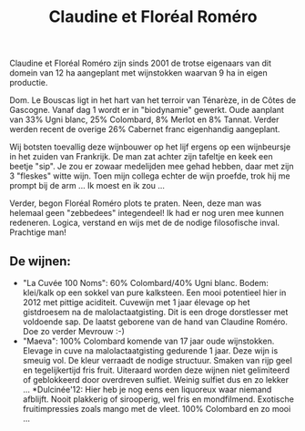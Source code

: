 ﻿---
title: Claudine et Floréal Roméro
huis:  Dom. Le Bouscas
regio: Le Gers
photo: romero.jpg
layout: wijnhuis 

wijnen:
    - naam: La Cuvée 100 Noms'12 
      ref:   
      app:  Vin de France
      type: Blanc sec
      cep:  Colombard/Ugni blanc
      prijs: 6.55€
    
    - naam: Maeva'12
      ref:   
      app:  Vin de France
      type: Blanc sec
      cep:  Colombard
      prijs: 7.95€
    
    - naam: Dulcinée'12 (50cl)
      ref:   
      app:  Moût partiellement fermenté
      type: Blanc liquoreux
      cep:  Colombard
      prijs: 20.00€
      
    
---
Claudine et Floréal Roméro zijn sinds 2001 de trotse eigenaars van dit domein van 12 ha aangeplant met wijnstokken waarvan 9 ha in eigen productie.

Dom. Le Bouscas ligt in het hart van het terroir van Ténarèze, in de Côtes de Gascogne. Vanaf dag 1 wordt er in "biodynamie" gewerkt.
Oude aanplant van 33% Ugni blanc, 25% Colombard, 8% Merlot en 8% Tannat. Verder werden recent de overige 26% Cabernet franc eigenhandig aangeplant.

Wij botsten toevallig deze wijnbouwer op het lijf ergens op een wijnbeursje in het zuiden van Frankrijk. De man zat achter zijn tafeltje en keek een beetje "sip".
Je zou er zowaar medelijden mee gehad hebben, daar met zijn 3 "fleskes" witte wijn. Toen mijn collega echter de wijn proefde, trok hij me prompt bij de arm ...
Ik moest en ik zou ...

Verder, begon Floréal Roméro plots te praten. Neen, deze man was helemaal geen "zebbedees" integendeel! Ik had er nog uren mee kunnen redeneren. Logica, verstand en wijs met de 
de nodige filosofische inval. Prachtige man!

De wijnen:
----------
* "La Cuvée 100 Noms": 60% Colombard/40% Ugni blanc. Bodem: klei/kalk op een sokkel van pure kalksteen. Een mooi potentieel hier in 2012 met pittige aciditeit. 
Cuvewijn met 1 jaar élevage op het gistdroesem na de malolactaatgisting. Dit is een droge dorstlesser met voldoende sap. De laatst geborene van de hand van Claudine Roméro.
Doe zo verder Mevrouw :-)
* "Maeva": 100% Colombard komende van 17 jaar oude wijnstokken. Elevage in cuve na malolactaatgisting gedurende 1 jaar. Deze wijn is smeuig vol. De kleur verraadt de nodige
structuur. Smaken van rijp geel en tegelijkertijd fris fruit. Uiteraard worden deze wijnen niet gelimiteerd of geblokkeerd door overdreven sulfiet. Weinig sulfiet dus en zo lekker ...
*Dulcinée'12: Hier heb je nog eens een liquoreux waar niemand afblijft. Nooit plakkerig of sirooperig, wel fris en mondfilmend. Exotische fruitimpressies zoals mango met de vleet.
100% Colombard en zo mooi ...



